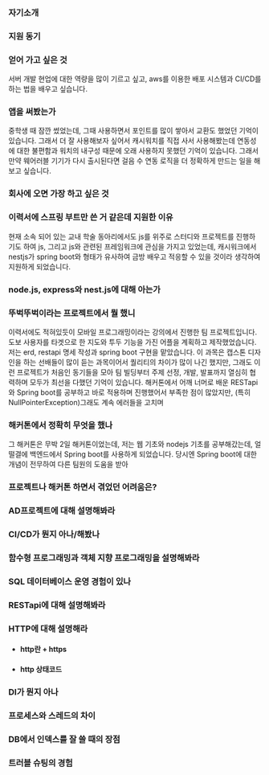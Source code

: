 ### 자기소개

### 지원 동기

### 얻어 가고 싶은 것
서버 개발 현업에 대한 역량을 많이 기르고 싶고, aws를 이용한 배포 시스템과 CI/CD를 하는 법을 배우고 싶습니다.
### 앱을 써봤는가
중학생 때 잠깐 썼었는데, 그때 사용하면서 포인트를 많이 쌓아서 교환도 했었던 기억이 있습니다. 그래서 더 잘 사용해보자 싶어서 캐시워치를 직접 사서 사용해봤는데 연동성에 대한 불편함과 워치의 내구성 때문에 오래 사용하지 못했던 기억이 있습니다. 그래서 만약 웨어러블 기기가 다시 출시된다면 걸음 수 연동 로직을 더 정확하게 만드는 일을 해보고 싶습니다.
### 회사에 오면 가장 하고 싶은 것

### 이력서에 스프링 부트만 쓴 거 같은데 지원한 이유
현재 소속 되어 있는 교내 학술 동아리에서도 js를 위주로 스터디와 프로젝트를 진행하기도 하여 js, 그리고 js와 관련된 프레임워크에 관심을 가지고 있었는데, 캐시워크에서 nestjs가 spring boot와 형태가 유사하여 금방 배우고 적응할 수 있을 것이라 생각하여 지원하게 되었습니다.
### node.js, express와 nest.js에 대해 아는가

### 뚜벅뚜벅이라는 프로젝트에서 뭘 했니
이력서에도 적혀있듯이 모바일 프로그래밍이라는 강의에서 진행한 팀 프로젝트입니다. 도보 사용자를 타겟으로 한 지도와 투두 기능을 가진 어플을 계획하고 제작했었습니다. 저는 erd, restapi 명세 작성과 spring boot 구현을 맡았습니다. 이 과목은 캡스톤 디자인을 하는 선배들이 많이 듣는 과목이어서 퀄리티의 차이가 많이 나긴 했지만, 그래도 이런 프로젝트가 처음인 동기들을 모아 팀 빌딩부터 주제 선정, 개발, 발표까지 열심히 협력하며 모두가 최선을 다했던 기억이 있습니다. 해커톤에서 어깨 너머로 배운 RESTapi와 Spring boot를 공부하고 바로 적용하며 진행했어서 부족한 점이 많았지만, (특히 NullPointerException)그래도 계속 에러들을 고치며 
### 해커톤에서 정확히 무엇을 했나
그 해커톤은 무박 2일 해커톤이었는데, 저는 웹 기초와 nodejs 기초를 공부해갔는데, 얼떨결에 백엔드에서 Spring boot를 사용하게 되었습니다. 당시엔 Spring boot에 대한 개념이 전무하여 다른 팀원의 도움을 받아 
### 프로젝트나 해커톤 하면서 겪었던 어려움은?

### AD프로젝트에 대해 설명해봐라

### CI/CD가 뭔지 아나/해봤나

### 함수형 프로그래밍과 객체 지향 프로그래밍을 설명해봐라

### SQL 데이터베이스 운영 경험이 있나

### RESTapi에 대해 설명해봐라

### HTTP에 대해 설명해라
- #### http란 + https

- #### http 상태코드

### DI가 뭔지 아나

### 프로세스와 스레드의 차이

### DB에서 인덱스를 잘 쓸 때의 장점

### 트러블 슈팅의 경험

